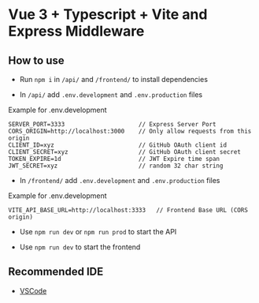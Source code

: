 # Vue 3 + Typescript + Vite and Express Middleware

## How to use

- Run `npm i` in `/api/` and `/frontend/` to install dependencies

- In `/api/` add `.env.development` and `.env.production` files

Example for .env.development

 ```env
SERVER_PORT=3333                     // Express Server Port
CORS_ORIGIN=http://localhost:3000    // Only allow requests from this origin
CLIENT_ID=xyz                        // GitHub OAuth client id
CLIENT_SECRET=xyz                    // GitHub OAuth client secret
TOKEN_EXPIRE=1d                      // JWT Expire time span
JWT_SECRET=xyz                       // random 32 char string
 ```

- In `/frontend/` add `.env.development` and `.env.production` files

Example for .env.development

```env
VITE_API_BASE_URL=http://localhost:3333   // Frontend Base URL (CORS origin)
 ```

- Use `npm run dev` or `npm run prod` to start the API

- Use `npm run dev` to start the frontend

## Recommended IDE 

- [VSCode](https://code.visualstudio.com/)
